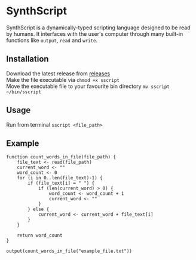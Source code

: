# SynthScript
SynthScript is a dynamically-typed scripting language designed to be read by humans.
It interfaces with the user's computer through many built-in functions like `output`, `read` and `write`.

## Installation
Download the latest release from [releases](https://github.com/MrPersonDev/SynthScript/releases/)\
Make the file executable via `chmod +x sscript`\
Move the executable file to your favourite bin directory `mv sscript ~/bin/sscript`

## Usage
Run from terminal `sscript <file_path>`

## Example
```sscript
function count_words_in_file(file_path) {
    file_text <- read(file_path)
    current_word <- ""
    word_count <- 0
    for (i in 0..len(file_text)-1) {
        if (file_text[i] = " ") {
            if (len(current_word) > 0) {
                word_count <- word_count + 1
                current_word <- ""
            }
        } else {
            current_word <- current_word + file_text[i]
        }
    }

    return word_count
}

output(count_words_in_file("example_file.txt"))
```
